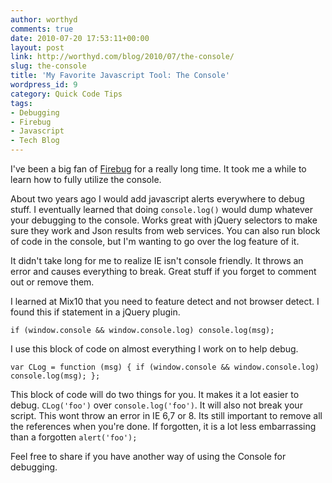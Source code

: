 ```yaml
---
author: worthyd
comments: true
date: 2010-07-20 17:53:11+00:00
layout: post
link: http://worthyd.com/blog/2010/07/the-console/
slug: the-console
title: 'My Favorite Javascript Tool: The Console'
wordpress_id: 9
category: Quick Code Tips
tags:
- Debugging
- Firebug
- Javascript
- Tech Blog
---
```


I've been a big fan of [Firebug](http://getfirebug.com/) for a really long time. It took me a while to learn how to fully utilize the console.  

About two years ago I would add javascript alerts everywhere to debug stuff.  I eventually learned that doing `console.log()` would dump whatever your debugging to the console.  Works great with jQuery selectors to make sure they work and Json results from web services.  You can also run block of code in the console, but I'm wanting to go over the log feature of it.
<!-- more -->
It didn't take long for me to realize IE isn't console friendly.  It throws an error and causes everything to break. Great stuff if you forget to comment out or remove them.

I learned at Mix10 that you need to feature detect and not browser detect.  I found this if statement in a jQuery plugin.

`
if (window.console && window.console.log)
        console.log(msg);
`

I use this block of code on almost everything I work on to help debug.

`
var CLog = function (msg) {
    if (window.console && window.console.log)
        console.log(msg);
};
`

This block of code will do two things for you. It makes it a lot easier to debug. `CLog('foo')` over `console.log('foo')`. It will also not break your script. This wont throw an error in IE 6,7 or 8.  Its still important to remove all the references when you're done. If forgotten, it is a lot less embarrassing than a forgotten `alert('foo');`

Feel free to share if you have another way of using the Console for debugging.
